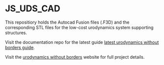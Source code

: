 # JS_UDS_CAD

This repositiory holds the Autocad Fusion files (.F3D) and the corresponding STL files for the low-cost urodynamics system supporting structures. 

Visit the documentation repo for the latest guide [latest urodynamics without borders guide](https://github.com/M-JEFFRYES/JS_UDS_Documentation/blob/main/Urodynamics%20without%20borders%20guide%20(Latest%20Version).pdf).

Visit the [urodynamics without borders](https://urodynamicswithoutborders.com/) website for full project details.